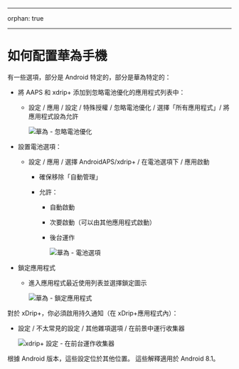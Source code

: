 * * *

orphan: true

* * *

# 如何配置華為手機

有一些選項，部分是 Android 特定的，部分是華為特定的：

* 將 AAPS 和 xdrip+ 添加到忽略電池優化的應用程式列表中：
  
  * 設定 / 應用 / 設定 / 特殊授權 / 忽略電池優化 / 選擇「所有應用程式」/ 將應用程式設為允許
    
    ![華為 - 忽略電池優化](../images/Huawei_BatteryOptimization.png)

* 設置電池選項：
  
  * 設定 / 應用 / 選擇 AndroidAPS/xdrip+ / 在電池選項下 / 應用啟動
    
    * 確保移除「自動管理」
    * 允許：
      
      * 自動啟動
      * 次要啟動（可以由其他應用程式啟動）
      * 後台運作
        
        ![華為 - 電池選項](../images/Huawei_BatteryOptions.png)

* 鎖定應用程式
  
  * 進入應用程式最近使用列表並選擇鎖定圖示
    
    ![華為 - 鎖定應用程式](../images/Huawei_LockApp.png)

對於 xDrip+，你必須啟用持久通知（在 xDrip+應用程式內）：

* 設定 / 不太常見的設定 / 其他雜項選項 / 在前景中運行收集器
  
  ![xdrip+ 設定 - 在前台運作收集器](../images/xdrip_collector_foreground.png)

根據 Android 版本，這些設定位於其他位置。 這些解釋適用於 Android 8.1。